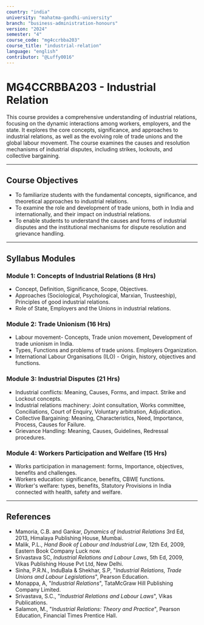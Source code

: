 ```yaml
---
country: "india"
university: "mahatma-gandhi-university"
branch: "business-administration-honours"
version: "2024"
semester: "4"
course_code: "mg4ccrbba203"
course_title: "industrial-relation"
language: "english"
contributor: "@Luffy0016"
---
```

# MG4CCRBBA203 - Industrial Relation

This course provides a comprehensive understanding of industrial relations, focusing on the dynamic interactions among workers, employers, and the state. It explores the core concepts, significance, and approaches to industrial relations, as well as the evolving role of trade unions and the global labour movement. The course examines the causes and resolution mechanisms of industrial disputes, including strikes, lockouts, and collective bargaining.

---
## Course Objectives

* To familiarize students with the fundamental concepts, significance, and theoretical approaches to industrial relations.
* To examine the role and development of trade unions, both in India and internationally, and their impact on industrial relations.
* To enable students to understand the causes and forms of industrial disputes and the institutional mechanisms for dispute resolution and grievance handling.

---
## Syllabus Modules

### Module 1: Concepts of Industrial Relations (8 Hrs)
* Concept, Definition, Significance, Scope, Objectives.
* Approaches (Sociological, Psychological, Marxian, Trusteeship), Principles of good industrial relations.
* Role of State, Employers and the Unions in industrial relations.

### Module 2: Trade Unionism (16 Hrs)
* Labour movement- Concepts, Trade union movement, Development of trade unionism in India.
* Types, Functions and problems of trade unions. Employers Organization.
* International Labour Organisations (ILO) - Origin, history, objectives and functions.

### Module 3: Industrial Disputes (21 Hrs)
* Industrial conflicts: Meaning, Causes, Forms, and impact. Strike and Lockout concepts.
* Industrial relations machinery: Joint consultation, Works committee, Conciliations, Court of Enquiry, Voluntary arbitration, Adjudication.
* Collective Bargaining: Meaning, Characteristics, Need, Importance, Process, Causes for Failure.
* Grievance Handling: Meaning, Causes, Guidelines, Redressal procedures.

### Module 4: Workers Participation and Welfare (15 Hrs)
* Works participation in management: forms, Importance, objectives, benefits and challenges.
* Workers education: significance, benefits, CBWE functions.
* Worker's welfare: types, benefits, Statutory Provisions in India connected with health, safety and welfare.

---
## References
* Mamoria, C.B. and Gankar, *Dynamics of Industrial Relations* 3rd Ed, 2013, Himalaya Publishing House, Mumbai.
* Malik, P.L., *Hand Book of Labour and Industrial Law*, 12th Ed, 2009, Eastern Book Company Luck now.
* Srivastava SC, *Industrial Relations and Labour Laws*, 5th Ed, 2009, Vikas Publishing House Pvt Ltd, New Delhi.
* Sinha, P.R.N., InduBala & Shekhar, S.P, "*Industrial Relations, Trade Unions and Labour Legislations*", Pearson Education.
* Monappa, A, "*Industrial Relations*", TataMcGraw Hill Publishing Company Limited.
* Srivastava, S.C., "*Industrial Relations and Labour Laws*", Vikas Publications.
* Salamon, M., "*Industrial Relations: Theory and Practice*", Pearson Education, Financial Times Prentice Hall.